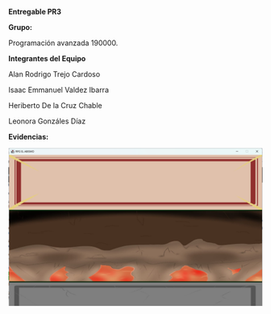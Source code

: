 **Entregable PR3**

**Grupo:**

Programación avanzada 190000.

**Integrantes del Equipo**

Alan Rodrigo Trejo Cardoso

Isaac Emmanuel Valdez Ibarra

Heriberto De la Cruz Chable

Leonora Gonzáles Díaz

**Evidencias:**

![img_12.png](img_12.png)